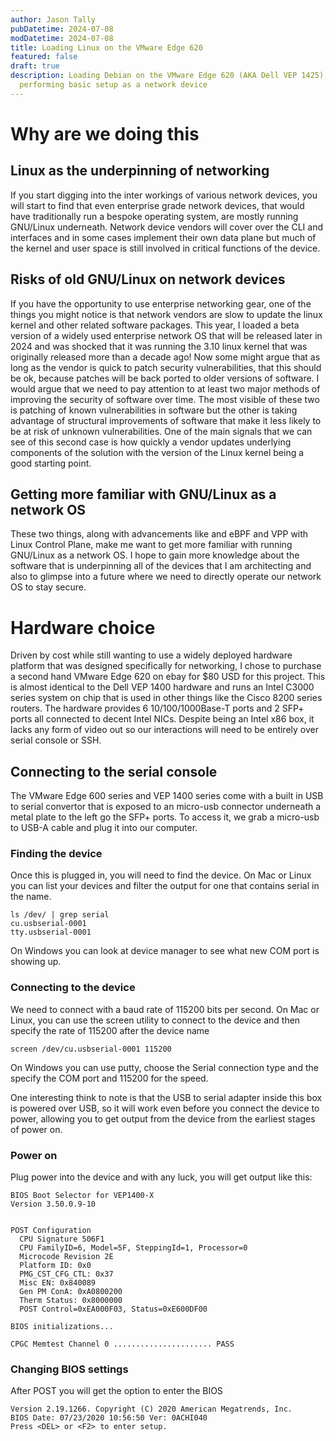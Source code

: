 ```yaml
---
author: Jason Tally
pubDatetime: 2024-07-08
modDatetime: 2024-07-08
title: Loading Linux on the VMware Edge 620
featured: false
draft: true
description: Loading Debian on the VMware Edge 620 (AKA Dell VEP 1425), and
  performing basic setup as a network device
---
```

# Why are we doing this

## Linux as the underpinning of networking

If you start digging into the inter workings of various network devices, you will start to find that even enterprise grade network devices, that would have traditionally run a bespoke operating system, are mostly running GNU/Linux underneath. Network device vendors will cover over the CLI and interfaces and in some cases implement their own data plane but much of the kernel and user space is still involved in critical functions of the device.

## Risks of old GNU/Linux on network devices

If you have the opportunity to use enterprise networking gear, one of the things you might notice is that network vendors are slow to update the linux kernel and other related software packages. This year, I loaded a beta version of a widely used enterprise network OS that will be released later in 2024 and was shocked that it was running the 3.10 linux kernel that was originally released more than a decade ago! Now some might argue that as long as the vendor is quick to patch security vulnerabilities, that this should be ok, because patches will be back ported to older versions of software. I would argue that we need to pay attention to at least two major methods of improving the security of software over time. The most visible of these two is patching of known vulnerabilities in software but the other is taking advantage of structural improvements of software that make it less likely to be at risk of unknown vulnerabilities. One of the main signals that we can see of this second case is how quickly a vendor updates underlying components of the solution with the version of the Linux kernel being a good starting point.

## Getting more familiar with GNU/Linux as a network OS

These two things, along with advancements like and eBPF and VPP with Linux Control Plane, make me want to get more familiar with running GNU/Linux as a network OS. I hope to gain more knowledge about the software that is underpinning all of the devices that I am architecting and also to glimpse into a future where we need to directly operate our network OS to stay secure.

# Hardware choice

Driven by cost while still wanting to use a widely deployed hardware platform that was designed specifically for networking, I chose to purchase a second hand VMware Edge 620 on ebay for $80 USD for this project. This is almost identical to the Dell VEP 1400 hardware and runs an Intel C3000 series system on chip that is used in other things like the Cisco 8200 series routers. The hardware provides 6 10/100/1000Base-T ports and 2 SFP+ ports all connected to decent Intel NICs. Despite being an Intel x86 box, it lacks any form of video out so our interactions will need to be entirely over serial console or SSH.

## Connecting to the serial console

The VMware Edge 600 series and VEP 1400 series come with a built in USB to serial convertor that is exposed to an micro-usb connector underneath a metal plate to the left go the SFP+ ports. To access it, we grab a micro-usb to USB-A cable and plug it into our computer.

### Finding the device

Once this is plugged in, you will need to find the device. On Mac or Linux you can list your devices and filter the output for one that contains serial in the name.

```
ls /dev/ | grep serial
cu.usbserial-0001
tty.usbserial-0001
```

On Windows you can look at device manager to see what new COM port is showing up.

### Connecting to the device

We need to connect with a baud rate of 115200 bits per second. On Mac or Linux, you can use the screen utility to connect to the device and then specify the rate of 115200 after the device name

```
screen /dev/cu.usbserial-0001 115200 
```

On Windows you can use putty, choose the Serial connection type and the specify the COM port and 115200 for the speed.

One interesting think to note is that the USB to serial adapter inside this box is powered over USB, so it will work even before you connect the device to power, allowing you to get output from the device from the earliest stages of power on.

### Power on

Plug power into the device and with any luck, you will get output like this:

```
BIOS Boot Selector for VEP1400-X
Version 3.50.0.9-10


POST Configuration
  CPU Signature 506F1
  CPU FamilyID=6, Model=5F, SteppingId=1, Processor=0
  Microcode Revision 2E
  Platform ID: 0x0
  PMG_CST_CFG_CTL: 0x37
  Misc EN: 0x840089
  Gen PM ConA: 0xA0800200
  Therm Status: 0x8000000
  POST Control=0xEA000F03, Status=0xE600DF00

BIOS initializations...

CPGC Memtest Channel 0 ...................... PASS
```

### Changing BIOS settings

After POST you will get the option to enter the BIOS

```
Version 2.19.1266. Copyright (C) 2020 American Megatrends, Inc.
BIOS Date: 07/23/2020 10:56:50 Ver: 0ACHI040
Press <DEL> or <F2> to enter setup.  
```
